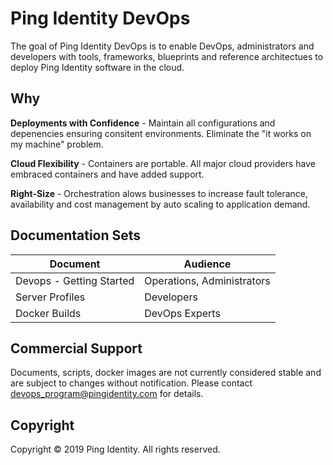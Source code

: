 # Ping Identity DevOps
The goal of Ping Identity DevOps is to enable DevOps, administrators and 
developers with tools, frameworks, blueprints and reference architectues 
to deploy Ping Identity software in the cloud.

## Why
**Deployments with Confidence** - Maintain all configurations and depenencies 
ensuring consitent environments.  Eliminate the "it works on my machine" 
problem.

**Cloud Flexibility** - Containers are portable.  All major cloud providers
have embraced containers and have added support.

**Right-Size** - Orchestration alows businesses to increase fault 
tolerance, availability and cost management by auto scaling to
application demand.

## Documentation Sets

| Document                      | Audience                       |
| ----------------------------- | ------------------------------ |
| Devops - Getting Started      | Operations, Administrators     |
| Server Profiles               | Developers                     |
| Docker Builds                 | DevOps Experts                 |

## Commercial Support
Documents, scripts, docker images are not currently considered stable
and are subject to changes without notification.
Please contact devops_program@pingidentity.com for details.

## Copyright
Copyright © 2019 Ping Identity. All rights reserved.


